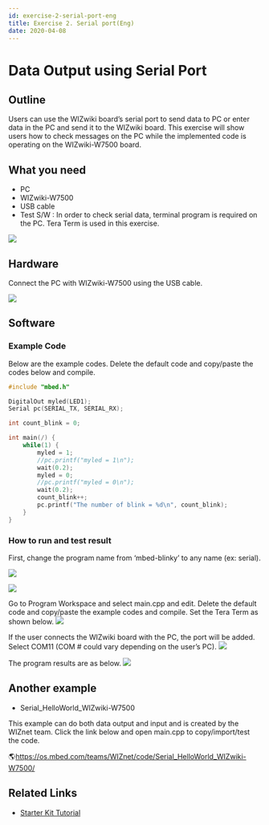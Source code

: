 ```yaml
---
id: exercise-2-serial-port-eng
title: Exercise 2. Serial port(Eng)
date: 2020-04-08
---
```


# Data Output using Serial Port

## Outline

Users can use the WIZwiki board’s serial port to send data to PC or
enter data in the PC and send it to the WIZwiki board. This exercise
will show users how to check messages on the PC while the implemented
code is operating on the WIZwiki-W7500 board.

## What you need

  - PC
  - WIZwiki-W7500
  - USB cable
  - Test S/W : In order to check serial data, terminal program is
    required on the PC. Tera Term is used in this exercise.

![](https://d3cmhcsnvv7jc.cloudfront.net/docs/img/products/wizwiki_mbed_kit/kit_en/2_teraterm.png)

## Hardware

Connect the PC with WIZwiki-W7500 using the USB cable.

![](https://d3cmhcsnvv7jc.cloudfront.net/docs/img/products/wizwiki_mbed_kit/kit_en/bd_usb_connected.jpg)

## Software

### Example Code

Below are the example codes. Delete the default code and copy/paste the
codes below and compile.

``` c
#include "mbed.h"

DigitalOut myled(LED1);
Serial pc(SERIAL_TX, SERIAL_RX);

int count_blink = 0;

int main(/) {
    while(1) {
        myled = 1;
        //pc.printf("myled = 1\n");
        wait(0.2);
        myled = 0;
        //pc.printf("myled = 0\n");
        wait(0.2);
        count_blink++;
        pc.printf("The number of blink = %d\n", count_blink);
    }
}
```
### How to run and test result

First, change the program name from ‘mbed-blinky’ to any name (ex:
serial).

![](https://d3cmhcsnvv7jc.cloudfront.net/docs/img/products/wizwiki_mbed_kit/kit_en/2a.png)

![](https://d3cmhcsnvv7jc.cloudfront.net/docs/img/products/wizwiki_mbed_kit/kit_en/2b.png)

Go to Program Workspace and select main.cpp and edit. Delete the default
code and copy/paste the example codes and compile. Set the Tera Term as
shown below. ![](https://d3cmhcsnvv7jc.cloudfront.net/docs/img/products/wizwiki_mbed_kit/kit_en/2c.png)

If the user connects the WIZwiki board with the PC, the port will be
added. Select COM11 (COM \# could vary depending on the user’s PC).
![](https://d3cmhcsnvv7jc.cloudfront.net/docs/img/products/wizwiki_mbed_kit/kit_en/2d.png)

The program results are as below.
![](https://d3cmhcsnvv7jc.cloudfront.net/docs/img/products/wizwiki_mbed_kit/kit_en/2e.png)

## Another example

  - Serial\_HelloWorld\_WIZwiki-W7500

This example can do both data output and input and is created by the
WIZnet team. Click the link below and open main.cpp to copy/import/test
the code.

🌎https://os.mbed.com/teams/WIZnet/code/Serial_HelloWorld_WIZwiki-W7500/

## Related Links

   * [Starter Kit Tutorial](./Tutorial-Eng.md)